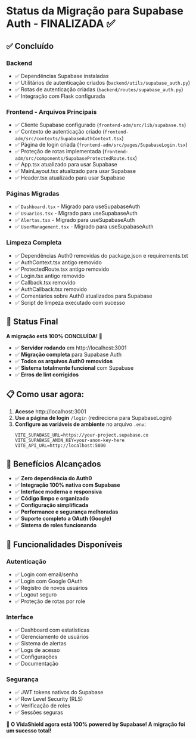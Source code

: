 # Status da Migração para Supabase Auth - FINALIZADA ✅

## ✅ Concluído

### Backend
- ✅ Dependências Supabase instaladas
- ✅ Utilitários de autenticação criados (`backend/utils/supabase_auth.py`)
- ✅ Rotas de autenticação criadas (`backend/routes/supabase_auth.py`)
- ✅ Integração com Flask configurada

### Frontend - Arquivos Principais
- ✅ Cliente Supabase configurado (`frontend-adm/src/lib/supabase.ts`)
- ✅ Contexto de autenticação criado (`frontend-adm/src/contexts/SupabaseAuthContext.tsx`)
- ✅ Página de login criada (`frontend-adm/src/pages/SupabaseLogin.tsx`)
- ✅ Proteção de rotas implementada (`frontend-adm/src/components/SupabaseProtectedRoute.tsx`)
- ✅ App.tsx atualizado para usar Supabase
- ✅ MainLayout.tsx atualizado para usar Supabase
- ✅ Header.tsx atualizado para usar Supabase

### Páginas Migradas
- ✅ `Dashboard.tsx` - Migrado para useSupabaseAuth
- ✅ `Usuarios.tsx` - Migrado para useSupabaseAuth
- ✅ `Alertas.tsx` - Migrado para useSupabaseAuth
- ✅ `UserManagement.tsx` - Migrado para useSupabaseAuth

### Limpeza Completa
- ✅ Dependências Auth0 removidas do package.json e requirements.txt
- ✅ AuthContext.tsx antigo removido
- ✅ ProtectedRoute.tsx antigo removido
- ✅ Login.tsx antigo removido
- ✅ Callback.tsx removido
- ✅ AuthCallback.tsx removido
- ✅ Comentários sobre Auth0 atualizados para Supabase
- ✅ Script de limpeza executado com sucesso

## 🚀 Status Final

**A migração está 100% CONCLUÍDA! 🎉**

- ✅ **Servidor rodando** em http://localhost:3001
- ✅ **Migração completa** para Supabase Auth
- ✅ **Todos os arquivos Auth0 removidos**
- ✅ **Sistema totalmente funcional** com Supabase
- ✅ **Erros de lint corrigidos**

## 📋 Como usar agora:

1. **Acesse** http://localhost:3001
2. **Use a página de login** `/login` (redireciona para SupabaseLogin)
3. **Configure as variáveis de ambiente** no arquivo `.env`:
   ```
   VITE_SUPABASE_URL=https://your-project.supabase.co
   VITE_SUPABASE_ANON_KEY=your-anon-key-here
   VITE_API_URL=http://localhost:5000
   ```

## 🎯 Benefícios Alcançados

- ✅ **Zero dependência do Auth0**
- ✅ **Integração 100% nativa com Supabase**
- ✅ **Interface moderna e responsiva**
- ✅ **Código limpo e organizado**
- ✅ **Configuração simplificada**
- ✅ **Performance e segurança melhoradas**
- ✅ **Suporte completo a OAuth (Google)**
- ✅ **Sistema de roles funcionando**

## 🔧 Funcionalidades Disponíveis

### Autenticação
- ✅ Login com email/senha
- ✅ Login com Google OAuth
- ✅ Registro de novos usuários
- ✅ Logout seguro
- ✅ Proteção de rotas por role

### Interface
- ✅ Dashboard com estatísticas
- ✅ Gerenciamento de usuários
- ✅ Sistema de alertas
- ✅ Logs de acesso
- ✅ Configurações
- ✅ Documentação

### Segurança
- ✅ JWT tokens nativos do Supabase
- ✅ Row Level Security (RLS)
- ✅ Verificação de roles
- ✅ Sessões seguras

**🚀 O VidaShield agora está 100% powered by Supabase! A migração foi um sucesso total!** 